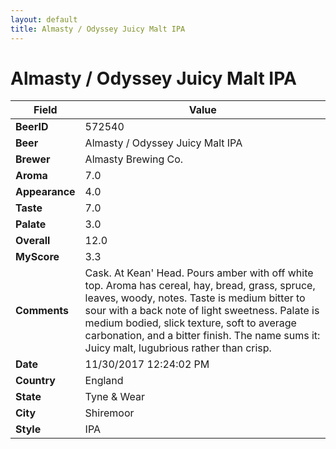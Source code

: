 ```yaml
---
layout: default
title: Almasty / Odyssey Juicy Malt IPA
---
```


# Almasty / Odyssey Juicy Malt IPA

| Field         | Value     |
|---------------|-----------|
| **BeerID** | 572540 |
| **Beer** | Almasty / Odyssey Juicy Malt IPA |
| **Brewer** | Almasty Brewing Co. |
| **Aroma** | 7.0 |
| **Appearance** | 4.0 |
| **Taste** | 7.0 |
| **Palate** | 3.0 |
| **Overall** | 12.0 |
| **MyScore** | 3.3 |
| **Comments** | Cask. At Kean&#39; Head. Pours amber with off white top. Aroma has cereal, hay, bread, grass, spruce, leaves, woody, notes. Taste is medium bitter to sour with a back note of light sweetness. Palate is medium bodied, slick texture, soft to average carbonation, and a bitter finish. The name sums it: Juicy malt, lugubrious rather than crisp. |
| **Date** | 11/30/2017 12:24:02 PM |
| **Country** | England |
| **State** | Tyne &amp; Wear |
| **City** | Shiremoor |
| **Style** | IPA |

